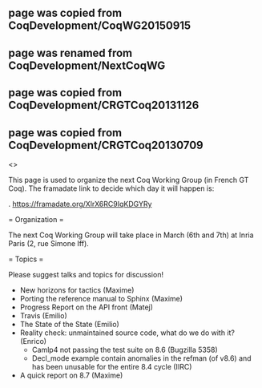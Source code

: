 ## page was copied from CoqDevelopment/CoqWG20150915
## page was renamed from CoqDevelopment/NextCoqWG
## page was copied from CoqDevelopment/CRGTCoq20131126
## page was copied from CoqDevelopment/CRGTCoq20130709
<<TableOfContents>>

This page is used to organize the next Coq Working Group (in French GT Coq). The framadate link to decide which day it will happen is:

 . https://framadate.org/XlrX6RC9IqKDGYRy

= Organization =

The next Coq Working Group will take place in March (6th and 7th) at Inria Paris (2, rue Simone Iff).

= Topics =

Please suggest talks and topics for discussion!

 * New horizons for tactics (Maxime)
 * Porting the reference manual to Sphinx (Maxime)
 * Progress Report on the API front (Matej)
 * Travis (Emilio)
 * The State of the State (Emilio)
 * Reality check: unmaintained source code, what do we do with it? (Enrico)
   * Camlp4 not passing the test suite on 8.6 (Bugzilla 5358)
   * Decl_mode example contain anomalies in the refman (of v8.6) and has been unusable for the entire 8.4 cycle (IIRC)
 * A quick report on 8.7 (Maxime)
